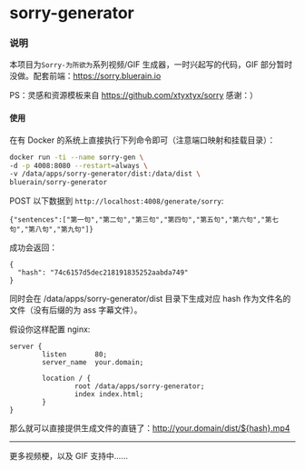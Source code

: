 # sorry-generator

### 说明

本项目为`Sorry-为所欲为`系列视频/GIF 生成器，一时兴起写的代码，GIF 部分暂时没做。配套前端：https://sorry.bluerain.io

PS：灵感和资源模板来自 https://github.com/xtyxtyx/sorry 感谢：）

#### 使用

在有 Docker 的系统上直接执行下列命令即可（注意端口映射和挂载目录）：

```` bash
docker run -ti --name sorry-gen \
-d -p 4008:8080 --restart=always \
-v /data/apps/sorry-generator/dist:/data/dist \
bluerain/sorry-generator
````

POST 以下数据到 `http://localhost:4008/generate/sorry`:

````
{"sentences":["第一句","第二句","第三句","第四句","第五句","第六句","第七句","第八句","第九句"]}
````

成功会返回：
````
{
  "hash": "74c6157d5dec218191835252aabda749"
}
````


同时会在 /data/apps/sorry-generator/dist 目录下生成对应 hash 作为文件名的文件（没有后缀的为 ass 字幕文件）。

假设你这样配置 nginx:

````
server {
        listen       80;
        server_name  your.domain;

        location / {
                root /data/apps/sorry-generator;
                index index.html;
        }
}
````
那么就可以直接提供生成文件的直链了：http://your.domain/dist/${hash}.mp4

___

更多视频梗，以及 GIF 支持中……
